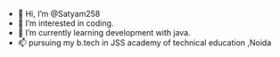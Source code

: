 - 👋 Hi, I’m @Satyam258
- 👀 I’m interested in coding.
- 🌱 I’m currently learning development with java.
- 📫 pursuing my b.tech in JSS academy of technical education ,Noida


<!---
Satyam258/Satyam258 is a ✨ special ✨ repository because its `README.md` (this file) appears on your GitHub profile.
You can click the Preview link to take a look at your changes.
--->
